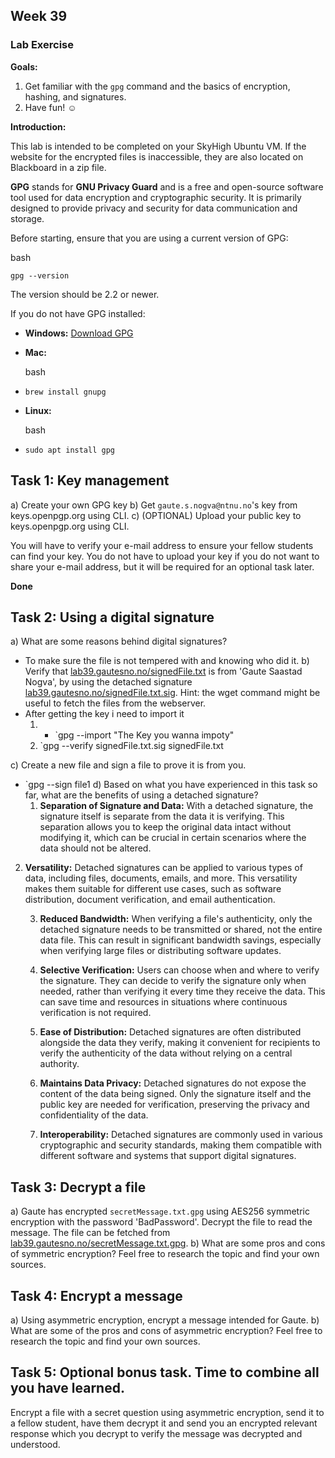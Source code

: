 ## Week 39

### Lab Exercise

**Goals:**

1. Get familiar with the `gpg` command and the basics of encryption, hashing, and signatures.
2. Have fun! ☺

**Introduction:**

This lab is intended to be completed on your SkyHigh Ubuntu VM. If the website for the encrypted files is inaccessible, they are also located on Blackboard in a zip file.

**GPG** stands for **GNU Privacy Guard** and is a free and open-source software tool used for data encryption and cryptographic security. It is primarily designed to provide privacy and security for data communication and storage.

Before starting, ensure that you are using a current version of GPG:

bash

`gpg --version`

The version should be 2.2 or newer.

If you do not have GPG installed:

- **Windows:** [Download GPG](https://gnupg.org/download/)
    
- **Mac:**
    
    bash
    

- `brew install gnupg`
    
- **Linux:**
    
    bash
    

- `sudo apt install gpg`
    

## **Task 1: Key management** 
a) Create your own GPG key 
b) Get `gaute.s.nogva@ntnu.no`'s key from keys.openpgp.org using CLI. 
c) (OPTIONAL) Upload your public key to keys.openpgp.org using CLI.

You will have to verify your e-mail address to ensure your fellow students can find your key. You do not have to upload your key if you do not want to share your e-mail address, but it will be required for an optional task later.

**Done**

## **Task 2: Using a digital signature** 
a) What are some reasons behind digital signatures? 
- To make sure the file is not tempered with and knowing who did it.
b) Verify that [lab39.gautesno.no/signedFile.txt](http://lab39.gautesno.no/signedFile.txt) is from 'Gaute Saastad Nogva', by using the detached signature [lab39.gautesno.no/signedFile.txt.sig](http://lab39.gautesno.no/signedFile.txt.sig). Hint: the wget command might be useful to fetch the files from the webserver. 
- After getting the key i need to import it
	1. - `gpg --import "The Key you wanna impoty"
	2.  `gpg --verify signedFile.txt.sig signedFile.txt

c) Create a new file and sign a file to prove it is from you.
- `gpg --sign file1
d) Based on what you have experienced in this task so far, what are the benefits of using a detached signature?
	1. **Separation of Signature and Data:** With a detached signature, the signature itself is separate from the data it is verifying. This separation allows you to keep the original data intact without modifying it, which can be crucial in certain scenarios where the data should not be altered.
	    
2. **Versatility:** Detached signatures can be applied to various types of data, including files, documents, emails, and more. This versatility makes them suitable for different use cases, such as software distribution, document verification, and email authentication.
	    
	3. **Reduced Bandwidth:** When verifying a file's authenticity, only the detached signature needs to be transmitted or shared, not the entire data file. This can result in significant bandwidth savings, especially when verifying large files or distributing software updates.
	    
	4. **Selective Verification:** Users can choose when and where to verify the signature. They can decide to verify the signature only when needed, rather than verifying it every time they receive the data. This can save time and resources in situations where continuous verification is not required.
	    
	5. **Ease of Distribution:** Detached signatures are often distributed alongside the data they verify, making it convenient for recipients to verify the authenticity of the data without relying on a central authority.
	    
	6. **Maintains Data Privacy:** Detached signatures do not expose the content of the data being signed. Only the signature itself and the public key are needed for verification, preserving the privacy and confidentiality of the data.
	    
	7. **Interoperability:** Detached signatures are commonly used in various cryptographic and security standards, making them compatible with different software and systems that support digital signatures.

## **Task 3: Decrypt a file** 
a) Gaute has encrypted `secretMessage.txt.gpg` using AES256 symmetric encryption with the password 'BadPassword'. Decrypt the file to read the message. The file can be fetched from [lab39.gautesno.no/secretMessage.txt.gpg](http://lab39.gautesno.no/secretMessage.txt.gpg). 
b) What are some pros and cons of symmetric encryption? Feel free to research the topic and find your own sources.

## **Task 4: Encrypt a message** 
a) Using asymmetric encryption, encrypt a message intended for Gaute. 
b) What are some of the pros and cons of asymmetric encryption? Feel free to research the topic and find your own sources.

## **Task 5: Optional bonus task. Time to combine all you have learned.** 
Encrypt a file with a secret question using asymmetric encryption, send it to a fellow student, have them decrypt it and send you an encrypted relevant response which you decrypt to verify the message was decrypted and understood.